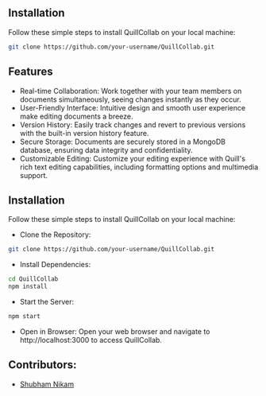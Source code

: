 ## Installation

Follow these simple steps to install QuillCollab on your local machine:

```bash
git clone https://github.com/your-username/QuillCollab.git

```
    
## Features

- Real-time Collaboration: Work together with your team members on documents simultaneously, seeing changes instantly as they occur.
- User-Friendly Interface: Intuitive design and smooth user experience make editing documents a breeze.
- Version History: Easily track changes and revert to previous versions with the built-in version history feature.
- Secure Storage: Documents are securely stored in a MongoDB database, ensuring data integrity and confidentiality.
- Customizable Editing: Customize your editing experience with Quill's rich text editing capabilities, including formatting options and multimedia support.

## Installation

Follow these simple steps to install QuillCollab on your local machine:

- Clone the Repository:

```bash
git clone https://github.com/your-username/QuillCollab.git

```
- Install Dependencies:

```bash
cd QuillCollab
npm install

```
- Start the Server:
```bash
npm start
```
- Open in Browser:
Open your web browser and navigate to http://localhost:3000 to access QuillCollab.


## Contributors:


- [Shubham Nikam](https://github.com/Shubz224)

